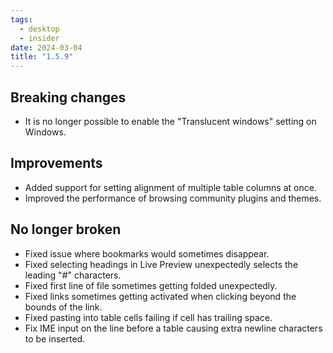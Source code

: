 ```yaml
---
tags:
  - desktop
  - insider
date: 2024-03-04
title: "1.5.9"
---
```


## Breaking changes

- It is no longer possible to enable the "Translucent windows" setting on Windows.

## Improvements

- Added support for setting alignment of multiple table columns at once.
- Improved the performance of browsing community plugins and themes.

## No longer broken

- Fixed issue where bookmarks would sometimes disappear.
- Fixed selecting headings in Live Preview unexpectedly selects the leading "#" characters.
- Fixed first line of file sometimes getting folded unexpectedly.
- Fixed links sometimes getting activated when clicking beyond the bounds of the link.
- Fixed pasting into table cells failing if cell has trailing space.
- Fix IME input on the line before a table causing extra newline characters to be inserted.
